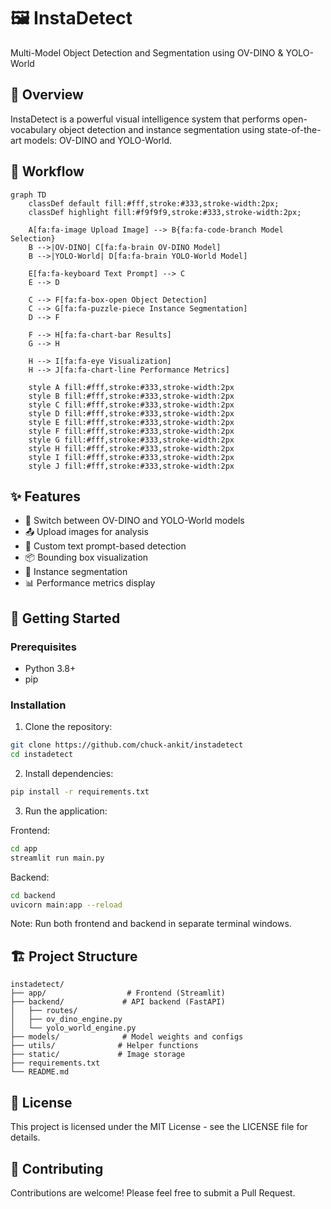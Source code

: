 # 🖼️ InstaDetect

Multi-Model Object Detection and Segmentation using OV-DINO & YOLO-World

## 🎯 Overview

InstaDetect is a powerful visual intelligence system that performs open-vocabulary object detection and instance segmentation using state-of-the-art models: OV-DINO and YOLO-World.

## 🔄 Workflow

```mermaid
graph TD
    classDef default fill:#fff,stroke:#333,stroke-width:2px;
    classDef highlight fill:#f9f9f9,stroke:#333,stroke-width:2px;

    A[fa:fa-image Upload Image] --> B{fa:fa-code-branch Model Selection}
    B -->|OV-DINO| C[fa:fa-brain OV-DINO Model]
    B -->|YOLO-World| D[fa:fa-brain YOLO-World Model]
    
    E[fa:fa-keyboard Text Prompt] --> C
    E --> D
    
    C --> F[fa:fa-box-open Object Detection]
    C --> G[fa:fa-puzzle-piece Instance Segmentation]
    D --> F
    
    F --> H[fa:fa-chart-bar Results]
    G --> H
    
    H --> I[fa:fa-eye Visualization]
    H --> J[fa:fa-chart-line Performance Metrics]

    style A fill:#fff,stroke:#333,stroke-width:2px
    style B fill:#fff,stroke:#333,stroke-width:2px
    style C fill:#fff,stroke:#333,stroke-width:2px
    style D fill:#fff,stroke:#333,stroke-width:2px
    style E fill:#fff,stroke:#333,stroke-width:2px
    style F fill:#fff,stroke:#333,stroke-width:2px
    style G fill:#fff,stroke:#333,stroke-width:2px
    style H fill:#fff,stroke:#333,stroke-width:2px
    style I fill:#fff,stroke:#333,stroke-width:2px
    style J fill:#fff,stroke:#333,stroke-width:2px
```

## ✨ Features

- 🔄 Switch between OV-DINO and YOLO-World models
- 📤 Upload images for analysis
- 🎯 Custom text prompt-based detection
- 📦 Bounding box visualization
- 🧩 Instance segmentation
- 📊 Performance metrics display

## 🚀 Getting Started

### Prerequisites

- Python 3.8+
- pip

### Installation

1. Clone the repository:
```bash
git clone https://github.com/chuck-ankit/instadetect
cd instadetect
```

2. Install dependencies:
```bash
pip install -r requirements.txt
```

3. Run the application:

Frontend:
```bash
cd app
streamlit run main.py
```

Backend:
```bash
cd backend
uvicorn main:app --reload
```

Note: Run both frontend and backend in separate terminal windows.

## 🏗️ Project Structure

```
instadetect/
├── app/                  # Frontend (Streamlit)
├── backend/             # API backend (FastAPI)
│   ├── routes/
│   ├── ov_dino_engine.py
│   └── yolo_world_engine.py
├── models/              # Model weights and configs
├── utils/              # Helper functions
├── static/             # Image storage
├── requirements.txt
└── README.md
```

## 📝 License

This project is licensed under the MIT License - see the LICENSE file for details.

## 🤝 Contributing

Contributions are welcome! Please feel free to submit a Pull Request.
